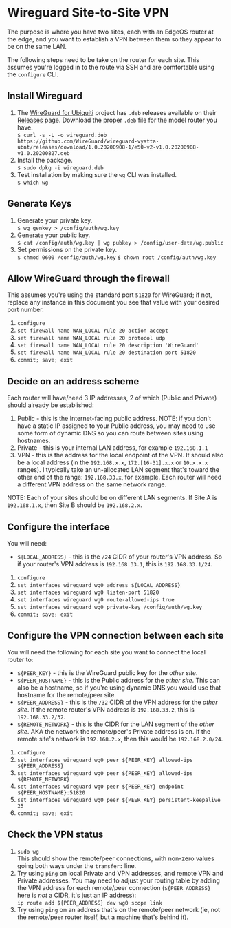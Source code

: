 # Wireguard Site-to-Site VPN

The purpose is where you have two sites, each with an EdgeOS router at the edge,
and you want to establish a VPN between them so they appear to be on the same
LAN.

The following steps need to be take on the router for each site. This assumes
you're logged in to the route via SSH and are comfortable using the `configure`
CLI.

## Install Wireguard

1. The [WireGuard for Ubiquiti](https://github.com/WireGuard/wireguard-vyatta-ubnt) project has
`.deb` releases available on their
[Releases](https://github.com/WireGuard/wireguard-vyatta-ubnt/releases) page.
Download the proper `.deb` file for the model router you have.   
   `$ curl -s -L -o wireguard.deb
   https://github.com/WireGuard/wireguard-vyatta-ubnt/releases/download/1.0.20200908-1/e50-v2-v1.0.20200908-v1.0.20200827.deb`
1. Install the package.   
   `$ sudo dpkg -i wireguard.deb`
1. Test installation by making sure the `wg` CLI was installed.   
   `$ which wg`

## Generate Keys

1. Generate your private key.   
   `$ wg genkey > /config/auth/wg.key`
1. Generate your public key.   
   `$ cat /config/auth/wg.key | wg pubkey > /config/user-data/wg.public`
1. Set permissions on the private key.   
   `$ chmod 0600 /config/auth/wg.key`
   `$ chown root /config/auth/wg.key`

## Allow WireGuard through the firewall

This assumes you're using the standard port `51820` for WireGuard; if not,
replace any instance in this document you see that value with your desired port
number.

1. `configure`
1. `set firewall name WAN_LOCAL rule 20 action accept`
1. `set firewall name WAN_LOCAL rule 20 protocol udp`
1. `set firewall name WAN_LOCAL rule 20 description 'WireGuard'`
1. `set firewall name WAN_LOCAL rule 20 destination port 51820`
1. `commit; save; exit`

## Decide on an address scheme

Each router will have/need 3 IP addresses, 2 of which (Public and Private)
should already be established:
1. Public - this is the Internet-facing public address. NOTE: if you don't have
a static IP assigned to your Public address, you may need to use some form of
dynamic DNS so you can route between sites using hostnames.
1. Private - this is your internal LAN address, for example `192.168.1.1`
1. VPN - this is the address for the local endpoint of the VPN. It should also
be a local address (in the `192.168.x.x`, `172.[16-31].x.x` or `10.x.x.x`
ranges). I typically take an un-allocated LAN segment that's toward the other
end of the range: `192.168.33.x`, for example. Each router will need a different
VPN address on the same network range.

NOTE: Each of your sites should be on different LAN segments. If Site A is
`192.168.1.x`, then Site B should be `192.168.2.x`.

## Configure the interface

You will need:
- `${LOCAL_ADDRESS}` - this is the `/24` CIDR of your router's VPN address. So
  if your router's VPN address is `192.168.33.1`, this is `192.168.33.1/24`.

1. `configure`
1. `set interfaces wireguard wg0 address ${LOCAL_ADDRESS}`
1. `set interfaces wireguard wg0 listen-port 51820`
1. `set interfaces wireguard wg0 route-allowed-ips true`
1. `set interfaces wireguard wg0 private-key /config/auth/wg.key`
1. `commit; save; exit`

## Configure the VPN connection between each site

You will need the following for each site you want to connect the local router
to:
- `${PEER_KEY}` - this is the WireGuard public key for the *other site*.
- `${PEER_HOSTNAME}` - this is the Public address for the *other site*. This can
  also be a hostname, so if you're using dynamic DNS you would use that
  hostname for the remote/peer site.
- `${PEER_ADDRESS}` - this is the `/32` CIDR of the VPN address for the *other
  site*. If the remote router's VPN address is `192.168.33.2`, this is
  `192.168.33.2/32`.
- `${REMOTE_NETWORK}` - this is the CIDR for the LAN segment of the *other
  site*. AKA the network the remote/peer's Private address is on. If the remote
  site's network is `192.168.2.x`, then this would be `192.168.2.0/24`.

1. `configure`
1. `set interfaces wireguard wg0 peer ${PEER_KEY} allowed-ips ${PEER_ADDRESS}`
1. `set interfaces wireguard wg0 peer ${PEER_KEY} allowed-ips ${REMOTE_NETWORK}`
1. `set interfaces wireguard wg0 peer ${PEER_KEY} endpoint
${PEER_HOSTNAME}:51820`
1. `set interfaces wireguard wg0 peer ${PEER_KEY} persistent-keepalive 25`
1. `commit; save; exit`

## Check the VPN status

1. `sudo wg`   
   This should show the remote/peer connections, with non-zero values going both
   ways under the `transfer:` line.
1. Try using `ping` on local Private and VPN addresses, and remote VPN and
Private addresses. You may need to adjust your routing table by adding the VPN
address for each remote/peer connection (`${PEER_ADDRESS}` here is *not* a CIDR,
it's just an IP address):   
   `ip route add ${PEER_ADDRESS} dev wg0 scope link`
1. Try using `ping` on an address that's on the remote/peer network (ie, not the
remote/peer router itself, but a machine that's behind it).
